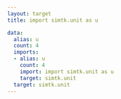 ```yaml
---
layout: target
title: import simtk.unit as u

data:
  alias: u
  count: 4
  imports:
  - alias: u
    count: 4
    import: import simtk.unit as u
    target: simtk.unit
  target: simtk.unit
---
```


